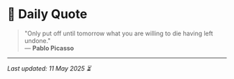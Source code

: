 # 📜 Daily Quote

> "Only put off until tomorrow what you are willing to die having left undone."  
> — **Pablo Picasso**

---

_Last updated: 11 May 2025 ⏳_
